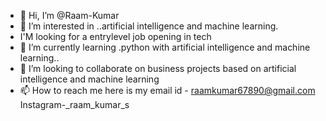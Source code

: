 - 👋 Hi, I’m @Raam-Kumar
- 👀 I’m interested in ..artificial intelligence and machine learning.
-   I'M looking for a entrylevel job opening in tech
- 🌱 I’m currently learning .python with artificial intelligence and machine learning..
- 💞️ I’m looking to collaborate on business projects based on artificial intelligence and machine learning
- 📫 How to reach me here is my email id - raamkumar67890@gmail.com Instagram-_raam_kumar_s

<!---
Raam-Kumar/Raam-Kumar is a ✨ special ✨ repository because its `README.md` (this file) appears on your GitHub profile.
You can click the Preview link to take a look at your changes.
--->
